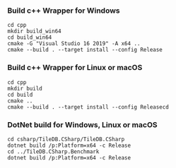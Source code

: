  
### Build c++ Wrapper for Windows
```
cd cpp
mkdir build_win64
cd build_win64
cmake -G "Visual Studio 16 2019" -A x64 ..
cmake --build . --target install --config Release
```
### Build c++ Wrapper for Linux or macOS
```
cd cpp
mkdir build
cd build
cmake ..
cmake --build . --target install --config Releasecd
```
### DotNet build for Windows, Linux or macOS
```
cd csharp/TileDB.CSharp/TileDB.CSharp
dotnet build /p:Platform=x64 -c Release
cd ../TileDB.CSharp.Benchmark
dotnet build /p:Platform=x64 -c Release
```
